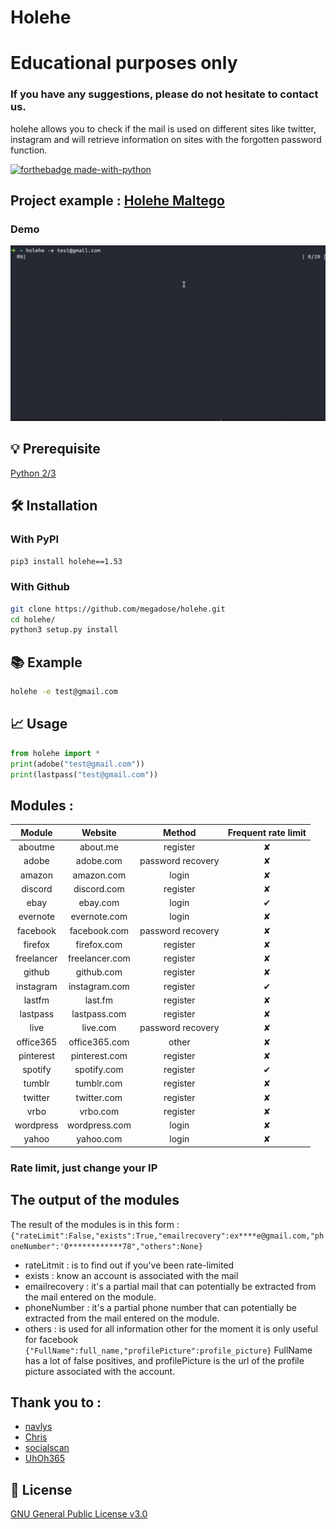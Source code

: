 # Holehe

# Educational purposes only

### If you have any suggestions, please do not hesitate to contact us.

holehe allows you to check if the mail is used on different sites like twitter, instagram and will retrieve information on sites with the forgotten password function.

[![forthebadge made-with-python](http://ForTheBadge.com/images/badges/made-with-python.svg)](https://www.python.org/)

## Project example : [Holehe Maltego](https://github.com/megadose/holehe-maltego)

### Demo

![](https://github.com/megadose/gif-demo/raw/master/holehe-demo.gif)

## 💡 Prerequisite

   [Python 2/3](https://www.python.org/downloads/release/python-370/)

## 🛠️ Installation

### With PyPI

```pip3 install holehe==1.53```

### With Github

```bash
git clone https://github.com/megadose/holehe.git
cd holehe/
python3 setup.py install
```

## 📚 Example

```bash
holehe -e test@gmail.com
```

## 📈 Usage

```python
from holehe import *
print(adobe("test@gmail.com"))
print(lastpass("test@gmail.com"))
```

## Modules :

|  Module   |    Website    |      Method       | Frequent rate limit |
| :-------: | :-----------: | :---------------: | :-----------------: |
|  aboutme  |   about.me    |     register      |          ✘          |
|   adobe   |   adobe.com   | password recovery |          ✘          |
|  amazon   |  amazon.com   |       login       |          ✘          |
|  discord  |  discord.com  |     register      |          ✘          |
|   ebay    |   ebay.com    |       login       |          ✔          |
| evernote  | evernote.com  |       login       |          ✘          |
| facebook  | facebook.com  | password recovery |          ✘          |
|  firefox  |  firefox.com  |     register      |          ✘          |
|freelancer |freelancer.com |     register      |          ✘          |
|  github   |  github.com   |     register      |          ✘          |
| instagram | instagram.com |     register      |          ✔          |
|  lastfm   |    last.fm    |     register      |          ✘          |
| lastpass  | lastpass.com  |     register      |          ✘          |
|   live    |   live.com    | password recovery |          ✘          |
| office365 | office365.com |       other       |          ✘          |
| pinterest | pinterest.com |     register      |          ✘          |
|  spotify  |  spotify.com  |     register      |          ✔          |
|  tumblr   |  tumblr.com   |     register      |          ✘          |
|  twitter  |  twitter.com  |     register      |          ✘          |
|   vrbo    |   vrbo.com    |     register      |          ✘          |
| wordpress | wordpress.com |       login       |          ✘          |
|   yahoo   |   yahoo.com   |       login       |          ✘          |

### Rate limit, just change your IP

## The output of the modules

The result of the modules is in this form : `` {"rateLimit":False,"exists":True,"emailrecovery":ex****e@gmail.com,"phoneNumber":'0************78","others":None}``

- rateLitmit : is to find out if you've been rate-limited
- exists : know an account is associated with the mail
- emailrecovery : it's a partial mail that can potentially be extracted from the mail entered on the module.
- phoneNumber : it's a partial phone number that can potentially be extracted from the mail entered on the module.
- others : is used for all information other for the moment it is only useful for facebook ``{"FullName":full_name,"profilePicture":profile_picture}`` FullName has a lot of false positives, and profilePicture is the url of the profile picture associated with the account.

## Thank you to :

- [ navlys ](https://twitter.com/navlys_/)
- [Chris](https://twitter.com/chris_kirsch)
- [socialscan](https://pypi.org/project/socialscan/)
- [UhOh365](https://github.com/Raikia/UhOh365)

## 📝 License

[GNU General Public License v3.0](https://www.gnu.org/licenses/gpl-3.0.fr.html)
